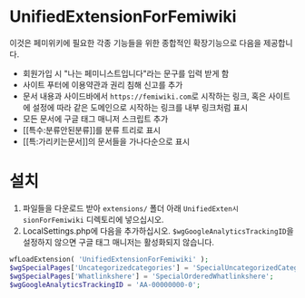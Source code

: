 # UnifiedExtensionForFemiwiki

이것은 페미위키에 필요한 각종 기능들을 위한 종합적인 확장기능으로 다음을 제공합니다.
- 회원가입 시 "나는 페미니스트입니다"라는 문구를 입력 받게 함
- 사이트 푸터에 이용약관과 권리 침해 신고를 추가
- 문서 내용과 사이드바에서 `https://femiwiki.com`로 시작하는 링크, 혹은 사이트에 설정에 따라 같은 도메인으로 시작하는 링크를 내부 링크처럼 표시
- 모든 문서에 구글 태그 매니저 스크립트 추가
- [[특수:분류안된분류]]를 분류 트리로 표시
- [[특:가리키는문서]]의 문서들을 가나다순으로 표시

# 설치
1) 파일들을 다운로드 받아 `extensions/` 폴더 아래 `UnifiedExten시sionForFemiwiki` 디렉토리에 넣으십시오.
2) LocalSettings.php에 다음을 추가하십시오. `$wgGoogleAnalyticsTrackingID`을 설정하지 않으면 구글 태그 매니저는 활성화되지 않습니다.
```php
wfLoadExtension( 'UnifiedExtensionForFemiwiki' );
$wgSpecialPages['Uncategorizedcategories'] = 'SpecialUncategorizedCategoryTree';
$wgSpecialPages['Whatlinkshere'] = 'SpecialOrderedWhatlinkshere';
$wgGoogleAnalyticsTrackingID = 'AA-00000000-0';
```
